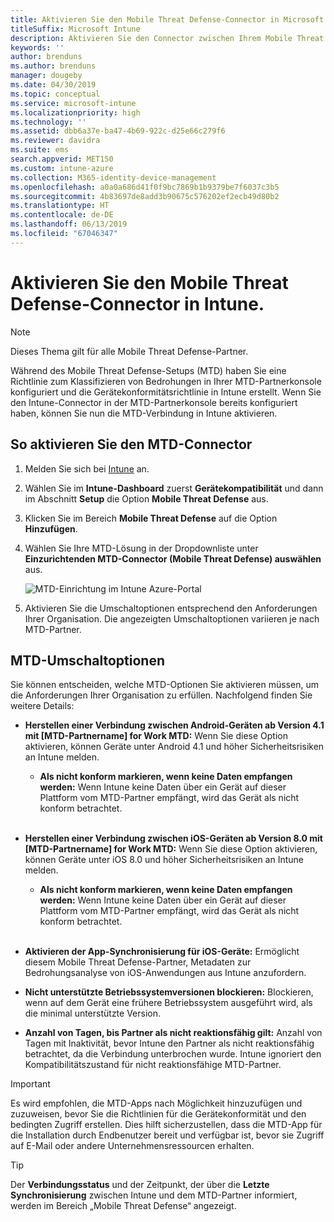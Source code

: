 ```yaml
---
title: Aktivieren Sie den Mobile Threat Defense-Connector in Microsoft Intune.
titleSuffix: Microsoft Intune
description: Aktivieren Sie den Connector zwischen Ihrem Mobile Threat Defense-Partner (MTD) und Microsoft Intune.
keywords: ''
author: brenduns
ms.author: brenduns
manager: dougeby
ms.date: 04/30/2019
ms.topic: conceptual
ms.service: microsoft-intune
ms.localizationpriority: high
ms.technology: ''
ms.assetid: dbb6a37e-ba47-4b69-922c-d25e66c279f6
ms.reviewer: davidra
ms.suite: ems
search.appverid: MET150
ms.custom: intune-azure
ms.collection: M365-identity-device-management
ms.openlocfilehash: a0a0a686d41f0f9bc7869b1b9379be7f6037c3b5
ms.sourcegitcommit: 4b83697de8add3b90675c576202ef2ecb49d80b2
ms.translationtype: HT
ms.contentlocale: de-DE
ms.lasthandoff: 06/13/2019
ms.locfileid: "67046347"
---
```

# <a name="enable-the-mobile-threat-defense-connector-in-intune"></a>Aktivieren Sie den Mobile Threat Defense-Connector in Intune.

> [!NOTE] 
> Dieses Thema gilt für alle Mobile Threat Defense-Partner.

Während des Mobile Threat Defense-Setups (MTD) haben Sie eine Richtlinie zum Klassifizieren von Bedrohungen in Ihrer MTD-Partnerkonsole konfiguriert und die Gerätekonformitätsrichtlinie in Intune erstellt. Wenn Sie den Intune-Connector in der MTD-Partnerkonsole bereits konfiguriert haben, können Sie nun die MTD-Verbindung in Intune aktivieren.

## <a name="to-enable-the-mtd-connector"></a>So aktivieren Sie den MTD-Connector

1. Melden Sie sich bei [Intune](https://go.microsoft.com/fwlink/?linkid=2090973) an.

4. Wählen Sie im **Intune-Dashboard** zuerst **Gerätekompatibilität** und dann im Abschnitt **Setup** die Option **Mobile Threat Defense** aus.

5. Klicken Sie im Bereich **Mobile Threat Defense** auf die Option **Hinzufügen**.

6. Wählen Sie Ihre MTD-Lösung in der Dropdownliste unter **Einzurichtenden MTD-Connector (Mobile Threat Defense) auswählen** aus.

    ![MTD-Einrichtung im Intune Azure-Portal](./media/enable-mtd-connector-1.png)

7. Aktivieren Sie die Umschaltoptionen entsprechend den Anforderungen Ihrer Organisation. Die angezeigten Umschaltoptionen variieren je nach MTD-Partner.

## <a name="mtd-toggle-options"></a>MTD-Umschaltoptionen

Sie können entscheiden, welche MTD-Optionen Sie aktivieren müssen, um die Anforderungen Ihrer Organisation zu erfüllen. Nachfolgend finden Sie weitere Details:

- **Herstellen einer Verbindung zwischen Android-Geräten ab Version 4.1 mit [MTD-Partnername] for Work MTD:** Wenn Sie diese Option aktivieren, können Geräte unter Android 4.1 und höher Sicherheitsrisiken an Intune melden.
    - **Als nicht konform markieren, wenn keine Daten empfangen werden:** Wenn Intune keine Daten über ein Gerät auf dieser Plattform vom MTD-Partner empfängt, wird das Gerät als nicht konform betrachtet.
<br></br>
- **Herstellen einer Verbindung zwischen iOS-Geräten ab Version 8.0 mit [MTD-Partnername] for Work MTD:** Wenn Sie diese Option aktivieren, können Geräte unter iOS 8.0 und höher Sicherheitsrisiken an Intune melden.
    - **Als nicht konform markieren, wenn keine Daten empfangen werden:** Wenn Intune keine Daten über ein Gerät auf dieser Plattform vom MTD-Partner empfängt, wird das Gerät als nicht konform betrachtet.
<br></br>
- **Aktivieren der App-Synchronisierung für iOS-Geräte:** Ermöglicht diesem Mobile Threat Defense-Partner, Metadaten zur Bedrohungsanalyse von iOS-Anwendungen aus Intune anzufordern.

- **Nicht unterstützte Betriebssystemversionen blockieren:** Blockieren, wenn auf dem Gerät eine frühere Betriebssystem ausgeführt wird, als die minimal unterstützte Version.

- **Anzahl von Tagen, bis Partner als nicht reaktionsfähig gilt:** Anzahl von Tagen mit Inaktivität, bevor Intune den Partner als nicht reaktionsfähig betrachtet, da die Verbindung unterbrochen wurde. Intune ignoriert den Kompatibilitätszustand für nicht reaktionsfähige MTD-Partner.

> [!IMPORTANT] 
> Es wird empfohlen, die MTD-Apps nach Möglichkeit hinzuzufügen und zuzuweisen, bevor Sie die Richtlinien für die Gerätekonformität und den bedingten Zugriff erstellen. Dies hilft sicherzustellen, dass die MTD-App für die Installation durch Endbenutzer bereit und verfügbar ist, bevor sie Zugriff auf E-Mail oder andere Unternehmensressourcen erhalten.

> [!TIP]
> Der **Verbindungsstatus** und der Zeitpunkt, der über die **Letzte Synchronisierung** zwischen Intune und dem MTD-Partner informiert, werden im Bereich „Mobile Threat Defense“ angezeigt.
